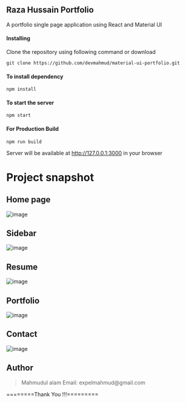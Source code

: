## Raza Hussain Portfolio

A portfolio single page application using React and Material UI



#### Installing

Clone the repository using following command or download

```
git clone https://github.com/devmahmud/material-ui-portfolio.git
```

#### To install dependency

```
npm install
```

#### To start the server

```
npm start
```

#### For Production Build

```
npm run build
```

Server will be available at http://127.0.0.1:3000 in your browser

# Project snapshot

## Home page

![image](https://user-images.githubusercontent.com/19981097/86140838-218ec980-bb13-11ea-87c5-504d68c8d2a4.png)

## Sidebar

![image](https://user-images.githubusercontent.com/19981097/86140963-4aaf5a00-bb13-11ea-854e-012077dd6101.png)

## Resume

![image](https://user-images.githubusercontent.com/19981097/86141072-6fa3cd00-bb13-11ea-98d4-459d59af8a15.png)

## Portfolio

![image](https://user-images.githubusercontent.com/19981097/86141235-9f52d500-bb13-11ea-9d7b-44b982a6fd3f.png)

## Contact

![image](https://user-images.githubusercontent.com/19981097/86141330-bf829400-bb13-11ea-9070-ecd62027078f.png)

## Author

<blockquote>
Mahmudul alam
Email: expelmahmud@gmail.com
</blockquote>

========Thank You !!!=========
